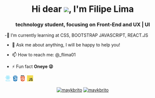 <h1 align="center">Hi dear <img src="https://raw.githubusercontent.com/kaueMarques/kaueMarques/master/hi.gif" width="30px">, I'm Filipe Lima</h1>
<h3 align="center">technology student, focusing on Front-End and UX | UI</h3>

-🌱 I’m currently learning at CSS, BOOTSTRAP JAVASCRIPT, REACT.JS

- 💬  Ask me about anything, I will be happy to help you!

- 📫 How to reach me: @_flima01

- ⚡ Fun fact **Oneye 😜**
<p align="left">
<img src="https://raw.githubusercontent.com/devicons/devicon/master/icons/react/react-original-wordmark.svg" alt="react" width="20" height="20"/>
<img src="https://raw.githubusercontent.com/devicons/devicon/master/icons/css3/css3-plain-wordmark.svg" alt="css3"  width="20" height="20"/>
<img src="https://raw.githubusercontent.com/devicons/devicon/master/icons/html5/html5-original-wordmark.svg" alt="html5"  width="20" height="20"/>
<img src="https://raw.githubusercontent.com/devicons/devicon/master/icons/javascript/javascript-original.svg" alt="javascript" width="20" height="20"/>
</p>

<p align="center">
<a href="https://www.linkedin.com/in/filipedevweb/" target="_blank"><img align="center" src="https://cdn.jsdelivr.net/npm/simple-icons@3.0.1/icons/linkedin.svg" alt="maykbrito" height="20" width="20" /></a>
<a href="https://instagram.com/_flima01" target="_blank"><img align="center" src="https://cdn.jsdelivr.net/npm/simple-icons@3.0.1/icons/instagram.svg" alt="maykbrito" height="20" width="20" /></a>
</p>

